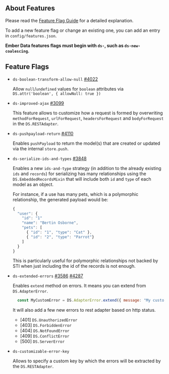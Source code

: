 ## About Features

Please read the [Feature Flag Guide](http://emberjs.com/guides/configuring-ember/feature-flags/)
for a detailed explanation.

To add a new feature flag or change an existing one, you can add an
entry in `config/features.json`.

**Ember Data features flags must begin with `ds-`, such as
`ds-new-coalescing`.**

## Feature Flags

- `ds-boolean-transform-allow-null` [#4022](https://github.com/emberjs/data/pull/4022)

  Allow `null`/`undefined` values for `boolean` attributes via `DS.attr('boolean', { allowNull: true })`

- `ds-improved-ajax` [#3099](https://github.com/emberjs/data/pull/3099)

  This feature allows to customize how a request is formed by overwriting
  `methodForRequest`, `urlForRequest`, `headersForRequest` and `bodyForRequest`
  in the `DS.RESTAdapter`.

- `ds-pushpayload-return` [#4110](https://github.com/emberjs/data/pull/4110)

  Enables `pushPayload` to return the model(s) that are created or
  updated via the internal `store.push`.

- `ds-serialize-ids-and-types` [#3848](https://github.com/emberjs/data/pull/3848)

  Enables a new `ids-and-type` strategy (in addition to the already existing `ids` and `records`) for
  serializing has many relationships using the `DS.EmbeddedRecordsMixin` that  will include both
  `id` and `type` of each model as an object.

  For instance, if a use has many pets, which is a polymorphic relationship, the generated payload would be:

  ```js
  {
    "user": {
      "id": "1"
      "name": "Bertin Osborne",
      "pets": [
        { "id": "1", "type": "Cat" },
        { "id": "2", "type": "Parrot"}
      ]
    }
  }
  ```

  This is particularly useful for polymorphic relationships not backed by STI when just including the id
  of the records is not enough.

- `ds-extended-errors` [#3586](https://github.com/emberjs/data/pull/3586) [#4287](https://github.com/emberjs/data/pull/4287)

  Enables `extend` method on errors. It means you can extend from `DS.AdapterError`.

  ```js
    const MyCustomError = DS.AdapterError.extend({ message: "My custom error." });
  ```

  It will also add a few new errors to rest adapter based on http status.

  * [401] `DS.UnauthorizedError`
  * [403] `DS.ForbiddenError`
  * [404] `DS.NotFoundError`
  * [409] `DS.ConflictError`
  * [500] `DS.ServerError`

- `ds-customizable-error-key`

  Allows to specify a custom key by which the errors will be extracted by the `DS.RESTAdapter`.
